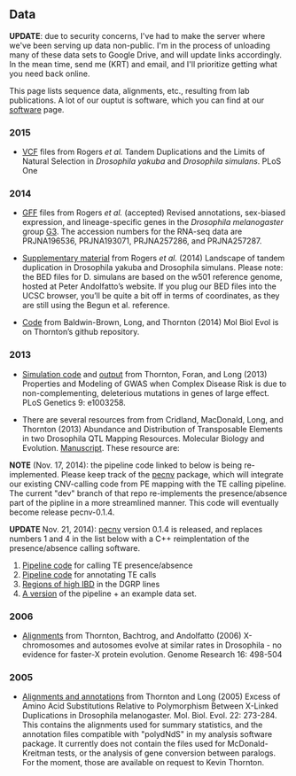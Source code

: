 ## Data

__UPDATE__: due to security concerns, I've had to make the server where we've been serving up data non-public.  I'm in the process of unloading many of these data sets to Google Drive, and will update links accordingly.  In the mean time, send me (KRT) and email, and I'll prioritize getting what you need back online.

This page lists sequence data, alignments, etc., resulting from lab publications.  A lot of our ouptut is software, which you can find at our [software](software) page.

### 2015

* [VCF](https://drive.google.com/folderview?id=0Bxy-54SBqeekTWJOSlZIVk90djA) files from Rogers _et al._ Tandem Duplications and the Limits of Natural Selection in _Drosophila yakuba_ and _Drosophila simulans_. PLoS One

### 2014

 * [GFF](https://github.com/ThorntonLab/GFF) files from Rogers _et al._ (accepted) Revised annotations, sex-biased expression, and lineage-specific genes in the _Drosophila melanogaster_ group [G3](http://www.g3journal.org/content/early/2014/10/01/g3.114.013532.full.pdf).  The accession numbers for the RNA-seq data are PRJNA196536, PRJNA193071, PRJNA257286, and PRJNA257287.

 * [Supplementary material](rogers2014) from Rogers _et al._ (2014) Landscape of tandem duplication in Drosophila yakuba and Drosophila simulans. Please note: the BED files for D. simulans are based on the w501 reference genome, hosted at Peter Andolfatto’s website. If you plug our BED files into the UCSC browser, you’ll be quite a bit off in terms of coordinates, as they are still using the Begun et al. reference. 

* [Code](https://github.com/molpopgen/baldwin_brown_2014) from Baldwin-Brown, Long, and Thornton (2014) Mol Biol Evol is on Thornton’s github repository. 
 
### 2013

* [Simulation code](https://github.com/ThorntonLab/TFL2013sim) and [output](https://drive.google.com/open?id=0Bxy-54SBqeekTlE4Qy1mWWpsYTQ) from Thornton, Foran, and Long (2013) Properties and Modeling of GWAS when Complex Disease Risk is due to non-complementing, deleterious mutations in genes of large effect. PLoS Genetics 9: e1003258.  
 
 * There are several resources from from Cridland, MacDonald, Long, and Thornton (2013) Abundance and Distribution of Transposable Elements in two Drosophila QTL Mapping Resources. Molecular Biology and Evolution. [Manuscript](http://mbe.oxfordjournals.org/content/30/10/2311.abstract).  These resource are: 

__NOTE__ (Nov. 17, 2014): the pipeline code linked to below is being re-implemented.  Please keep track of the [pecnv](https://github.com/molpopgen/pecnv) package, which will integrate our existing CNV-calling code from PE mapping with the TE calling pipeline.  The current "dev" branch of that repo re-implements the presence/absence part of the pipline in a more streamlined manner.  This code will eventually become release pecnv-0.1.4.

__UPDATE__ Nov. 21, 2014): [pecnv](http://github.com/molpopgen/pecnv) version 0.1.4 is released, and replaces numbers 1 and 4 in the list below with a C++ reimplentation of the presence/absence calling software.

 1. [Pipeline code](https://github.com/ThorntonLab/Cridland2013pipeline) for calling TE presence/absence 
 2. [Pipeline code](https://github.com/ThorntonLab/Cridland2013AnnotPipeline) for annotating TE calls 
 3. [Regions of high IBD](https://github.com/ThorntonLab/DGRPmasked) in the DGRP lines 
 4. [A version](http://devlaeminck.bio.uci.edu/tepipeline/line99_example.tar.gz) of the pipeline + an example data set.

### 2006

* [Alignments](https://github.com/ThorntonLab/FastX) from Thornton, Bachtrog, and Andolfatto (2006) X-chromosomes and autosomes evolve at similar rates in Drosophila - no evidence for faster-X protein evolution. Genome Research 16: 498-504 

### 2005

* [Alignments and annotations](https://github.com/ThorntonLab/ThorntonLong2005MBE) from Thornton and Long (2005) Excess of Amino Acid Substitutions Relative to Polymorphism Between X-Linked Duplications in Drosophila melanogaster. Mol. Biol. Evol. 22: 273-284. This contains the alignments used for summary statistics, and the annotation files compatible with "polydNdS" in my analysis software package. It currently does not contain the files used for McDonald-Kreitman tests, or the analysis of gene conversion between paralogs. For the moment, those are available on request to Kevin Thornton.
